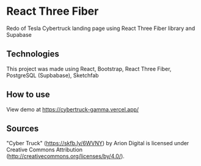 # React Three Fiber

Redo of Tesla Cybertruck landing page using React Three Fiber library and Supabase

## Technologies

This project was made using React, Bootstrap, React Three Fiber, PostgreSQL (Supbabase), Sketchfab

## How to use

View demo at https://cybertruck-gamma.vercel.app/

## Sources

"Cyber Truck" (https://skfb.ly/6WVNY) by Arion Digital is licensed under Creative Commons Attribution (http://creativecommons.org/licenses/by/4.0/).
